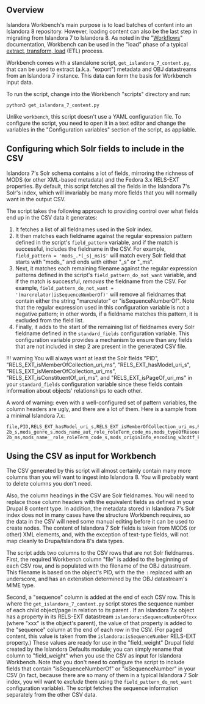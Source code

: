 ## Overview

Islandora Workbench's main purpose is to load batches of content into an Islandora 8 repository. However, loading content can also be the last step in migrating from Islandora 7 to Islandora 8. As noted in the "[Workflows](/islandora_workbench_docs/workflows/#migrations)" documentation, Workbench can be used in the "load" phase of a typical [extract, transform, load](https://en.wikipedia.org/wiki/Extract,_transform,_load) (ETL) process.

Workbench comes with a standalone script, `get_islandora_7_content.py`, that can be used to extract (a.k.a. "export") metadata and OBJ datastreams from an Islandora 7 instance. This data can form the basis for Workbench input data.

To run the script, change into the Workbench "scripts" directory and run:

`python3 get_islandora_7_content.py`

Unlike `workbench`, this script doesn't use a YAML configuration file. To configure the script, you need to open it in a text editor and change the variables in the "Configuration variables" section of the script, as appliable.


## Configuring which Solr fields to include in the CSV

Islandora 7's Solr schema contains a lot of fields, mirroring the richness of MODS (or other XML-based metadata) and the Fedora 3.x RELS-EXT properties. By default, this script fetches all the fields in the Islandora 7's Solr's index, which will invariably be many more fields that you will normally want in the output CSV.

The script takes the following approach to providing control over what fields end up in the CSV data it generates:

1. It fetches a list of all fieldnames used in the Solr index.
1. It then matches each fieldname against the regular expression pattern defined in the script's `field_pattern` variable, and if the match is successful, includes the fieldname in the CSV. For example, `field_pattern = 'mods_.*(_s|_ms)$'` will match every Solr field that starts with "mods_" and ends with either "_s" or "_ms".
1. Next, it matches each remaining filename against the regular expression patterns defined in the script's `field_pattern_do_not_want` variable, and if the match is successful, *removes* the fieldname from the CSV. For example, `field_pattern_do_not_want = '(marcrelator|isSequenceNumberOf)'` will remove all fieldnames that contain either the string "marcrelator" or "isSequenceNumberOf". Note that the regular expression used in this configuration variable is not a negative pattern; in other words, if a fieldname matches this pattern, it is excluded from the field list.
1. Finally, it adds to the start of the remaining list of fieldnames every Solr fieldname defined in the `standard_fields` configuration variable. This configuration variable provides a mechanism to ensure than any fields that are not included in step 2 are present in the generated CSV file.

!!! warning
    You will always want at least the Solr fields "PID", "RELS_EXT_isMemberOfCollection_uri_ms", "RELS_EXT_hasModel_uri_s", "RELS_EXT_isMemberOfCollection_uri_ms", "RELS_EXT_isConstituentOf_uri_ms", and "RELS_EXT_isPageOf_uri_ms" in your `standard_fields` configuration variable since these fields contain information about objects' relationships to each other.

A word of warning: even with a well-configured set of pattern variables, the column headers are ugly, and there are a lot of them. Here is a sample from a minimal Islandora 7.x:

```
file,PID,RELS_EXT_hasModel_uri_s,RELS_EXT_isMemberOfCollection_uri_ms,RELS_EXT_isConstituentOf_uri_ms,RELS_EXT_isPageOf_uri_ms,mods_recordInfo_recordOrigin_ms,mods_name_personal_author_ms,mods_abstract_s,mods_name_aut_role_roleTerm_code_s,mods_name_personal_author_s,mods_typeOfResource_s,mods_subject_geographic_ms,mods_identifier_local_ms,mods_genre_ms,mods_name_photographer_role_roleTerm_code_s,mods_physicalDescription_form_all_ms,mods_physicalDescription_extent_ms,mods_subject_topic_ms,mods_name_namePart_s,mods_physicalDescription_form_authority_marcform_ms,mods_name_pht_s,mods_identifier_uuid_ms,mods_language_languageTerm_code_s,mods_physicalDescription_form_s,mods_accessCondition_use_and_reproduction_s,mods_name_personal_role_roleTerm_text_s,mods_name__role_roleTerm_code_ms,mods_originInfo_encoding_w3cdtf_keyDate_yes_dateIssued_ms,mods_name_aut_s,mods_originInfo_encoding_iso8601_dateIssued_s,mods_originInfo_dateIssued_ms,mods_name_photographer_namePart_s,mods_name_pht_role_roleTerm_text_ms,mods_identifier_all_ms,mods_name_namePart_ms,mods_subject_geographic_s,mods_originInfo_publisher_ms,mods_subject_descendants_all_ms,mods_titleInfo_title_all_ms,mods_name_photographer_role_roleTerm_text_ms,mods_name_role_roleTerm_text_s,mods_titleInfo_title_ms,mods_name_photographer_s,mods_originInfo_place_placeTerm_text_s,mods_name_role_roleTerm_code_ms,mods_name_pht_role_roleTerm_code_s,mods_name_pht_namePart_s,mods_name_pht_namePart_ms,mods_name_role_roleTerm_code_s,mods_genre_all_ms,mods_physicalDescription_form_authority_marcform_s,mods_name_pht_role_roleTerm_code_ms,mods_extension_display_date_ms,mods_name_photographer_namePart_ms,mods_genre_authority_bgtchm_ms,mods_name_personal_role_roleTerm_text_ms,mods_name_pht_ms,mods_name_photographer_role_roleTerm_text_s,mods_language_languageTerm_code_ms,mods_originInfo_place_placeTerm_text_ms,mods_titleInfo_title_s,mods_identifier_uuid_s,mods_language_languageTerm_code_authority_iso639-2b_s,mods_genre_s,mods_name_aut_role_roleTerm_code_ms,mods_typeOfResource_ms,mods_originInfo_encoding_iso8601_dateIssued_ms,mods_name_personal_author_role_roleTerm_text_ms,mods_abstract_ms,mods_language_languageTerm_text_s,mods_genre_authority_bgtchm_s,mods_language_languageTerm_s,mods_language_languageTerm_ms,mods_subject_topic_s,mods_name_photographer_ms,mods_name_pht_role_roleTerm_text_s,mods_recordInfo_recordOrigin_s,mods_name_aut_ms,mods_originInfo_publisher_s,mods_identifier_local_s,mods_language_languageTerm_text_ms,mods_physicalDescription_extent_s,mods_language_languageTerm_code_authority_iso639-2b_ms,mods_name__role_roleTerm_code_s,mods_originInfo_encoding_w3cdtf_keyDate_yes_dateIssued_s,mods_name_photographer_role_roleTerm_code_ms,mods_name_role_roleTerm_text_ms,mods_name_personal_author_role_roleTerm_text_s,mods_accessCondition_use_and_reproduction_ms,mods_physicalDescription_form_ms,sequence
```

## Using the CSV as input for Workbench

The CSV generated by this script will almost certainly contain many more columns than you will want to ingest into Islandora 8. You will probably want to delete columns you don't need.

Also, the column headings in the CSV are Solr fieldnames. You will need to replace those column headers with the equivalent fields as defined in your Drupal 8 content type. In addition, the metadata stored in Islandora 7's Solr index does not in many cases have the structure Workbench requires, so the data in the CSV will need some manual editing before it can be used to create nodes. The content of Islandora 7 Solr fields is taken from MODS (or other) XML elements, and, with the exception of text-type fields, will not map cleanly to Drupa/Islandora 8's data types.

The script adds two columns to the CSV rows that are not Solr fieldnames. First, the required Workbench column "file" is added to the beginning of each CSV row, and is populated with the filename of the OBJ datastream. This filename is based on the object's PID, with the the `:` replaced with an underscore, and has an extenstion determined by the OBJ datastream's MIME type.

Second, a "sequence" column is added at the end of each CSV row. This is where the `get_islandora_7_content.py` script stores the sequence number of each child object/page in relation to its parent . If an Islandora 7.x object has a property in its RELS-EXT datastream `islandora:sSequenceNumberOfxxx` (where "xxx" is the object's parent), the value of that property is added to the "sequence" column at the end of each row in the CSV. (For paged content, this value is taken from the `islandora:isSequenceNumber` RELS-EXT property.) These values are ready for use in the "field_weight" Drupal field created by the Islandora Defaults module; you can simply rename that column to "field_weight" when you use the CSV as input for Islandora Workbench. Note that you don't need to configure the script to include fields that contain "isSequenceNumberOf" or "isSequenceNumber" in your CSV (in fact, because there are so many of them in a typical Islandora 7 Solr index, you will want to *exclude* them using the `field_pattern_do_not_want` configuration variable). The script fetches the sequence information separately from the other CSV data.
